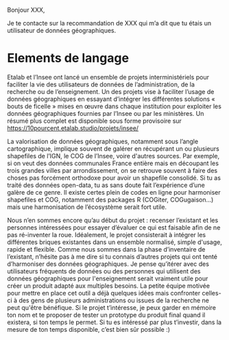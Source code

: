 Bonjour XXX,
 
Je te contacte sur la recommandation de XXX qui m’a dit que tu étais un utilisateur de données géographiques.

# Elements de langage

 
Etalab et l’Insee ont lancé un ensemble de projets interministériels pour faciliter la vie des utilisateurs de données de l’administration, de la recherche ou de l’enseignement. Un des projets vise à faciliter l’usage de données géographiques en essayant d’intégrer les différentes solutions « bouts de ficelle » mises en œuvre dans chaque institution pour exploiter les données géographiques fournies par l’Insee ou par les ministères. Un résumé plus complet est disponible sous forme provisoire sur https://10pourcent.etalab.studio/projets/insee/
 
La valorisation de données géographiques, notamment sous l’angle cartographique, implique souvent de galérer en récupérant un ou plusieurs shapefiles de l’IGN, le COG de l’Insee, voire d'autres sources. Par exemple, si on veut des données communales France entière mais en découpant les trois grandes villes par arrondissement, on se retrouve souvent à faire des choses pas forcément orthodoxe pour avoir un shapefile consolidé. Si tu as traité des données open-data, tu as sans doute fait l’expérience d’une galère de ce genre. Il existe certes plein de codes en ligne pour harmoniser shapefiles et COG, notamment des packages R (COGiter, COGugaison…) mais une harmonisation de l’écosystème serait fort utile. 
 
Nous n’en sommes encore qu’au début du projet : recenser l’existant et les personnes intéressées pour essayer d’évaluer ce qui est faisable afin de ne pas ré-inventer la roue. Idéalement, le projet consisterait à intégrer les différentes briques existantes dans un ensemble normalisé, simple d'usage, rapide et flexible. Comme nous sommes dans la phase d’inventaire de l’existant, n’hésite pas à me dire si tu connais d’autres projets qui ont tenté d’harmoniser des données géographiques. Je pense qu’itérer avec des utilisateurs fréquents de données ou des personnes qui utilisent des données géographiques pour l'enseignement serait vraiment utile pour créer un produit adapté aux multiples besoins. La petite équipe motivée pour mettre en place cet outil a déjà quelques idées mais confronter celles-ci à des gens de plusieurs administrations ou issues de la recherche ne peut qu'être bénéfique. Si le projet t’intéresse, je peux garder en mémoire ton nom et te proposer de tester un prototype du produit final quand il existera, si ton temps le permet. Si tu es intéressé par plus t’investir, dans la mesure de ton temps disponible, c’est bien sûr possible :)  
